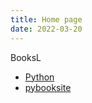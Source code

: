```yaml
---
title: Home page
date: 2022-03-20
---
```


BooksL

* [Python](/python/)
* [pybooksite](/pybooksite/)

